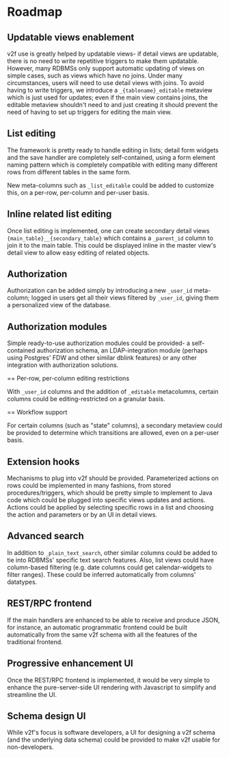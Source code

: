 # Roadmap

## Updatable views enablement

v2f use is greatly helped by updatable views- if detail views are updatable, there is no need to write repetitive triggers to make them updatable. However, many RDBMSs only support automatic updating of views on simple cases, such as views which have no joins. Under many circumstances, users will need to use detail views with joins. To avoid having to write triggers, we introduce a `_{tablename}_editable` metaview which is just used for updates; even if the main view contains joins, the editable metaview shouldn't need to and just creating it should prevent the need of having to set up triggers for editing the main view.

## List editing

The framework is pretty ready to handle editing in lists; detail form widgets and the save handler are completely self-contained, using a form element naming pattern which is completely compatible with editing many different rows from different tables in the same form.

New meta-columns such as `_list_editable` could be added to customize this, on a per-row, per-column and per-user basis.

## Inline related list editing

Once list editing is implemented, one can create secondary detail views `{main_table}__{secondary_table}` which contains a `_parent_id` column to join it to the main table. This could be displayed inline in the master view's detail view to allow easy editing of related objects.

## Authorization

Authorization can be added simply by introducing a new `_user_id` meta-column; logged in users get all their views filtered by `_user_id`, giving them a personalized view of the database.

## Authorization modules

Simple ready-to-use authorization modules could be provided- a self-contained authorization schema, an LDAP-integration module (perhaps using Postgres' FDW and other similar dblink features) or any other integration with authorization solutions.

== Per-row, per-column editing restrictions

With `_user_id` columns and the addition of `_editable` metacolumns, certain columns could be editing-restricted on a granular basis.

== Workflow support

For certain columns (such as "state" columns), a secondary metaview could be provided to determine which transitions are allowed, even on a per-user basis.

## Extension hooks

Mechanisms to plug into v2f should be provided. Parameterized actions on rows could be implemented in many fashions, from stored procedures/triggers, which should be pretty simple to implement to Java code which could be plugged into specific views updates and actions. Actions could be applied by selecting specific rows in a list and choosing the action and parameters or by an UI in detail views.

## Advanced search

In addition to `_plain_text_search`, other similar columns could be added to tie into RDBMSs' specific text search features. Also, list views could have column-based filtering (e.g. date columns could get calendar-widgets to filter ranges). These could be inferred automatically from columns' datatypes.

## REST/RPC frontend

If the main handlers are enhanced to be able to receive and produce JSON, for instance, an automatic programmatic frontend could be built automatically from the same v2f schema with all the features of the traditional frontend.

## Progressive enhancement UI

Once the REST/RPC frontend is implemented, it would be very simple to enhance the pure-server-side UI rendering with Javascript to simplify and streamline the UI.

## Schema design UI

While v2f's focus is software developers, a UI for designing a v2f schema (and the underlying data schema) could be provided to make v2f usable for non-developers.
